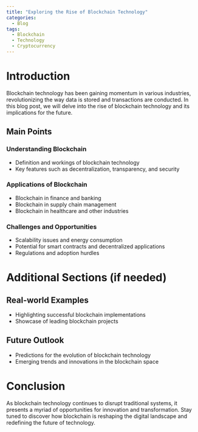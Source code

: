 ```yaml
---
title: "Exploring the Rise of Blockchain Technology"
categories:
  - Blog
tags:
  - Blockchain
  - Technology
  - Cryptocurrency
---
```


# Introduction
Blockchain technology has been gaining momentum in various industries, revolutionizing the way data is stored and transactions are conducted. In this blog post, we will delve into the rise of blockchain technology and its implications for the future.

## Main Points
### Understanding Blockchain
- Definition and workings of blockchain technology
- Key features such as decentralization, transparency, and security

### Applications of Blockchain
- Blockchain in finance and banking
- Blockchain in supply chain management
- Blockchain in healthcare and other industries

### Challenges and Opportunities
- Scalability issues and energy consumption
- Potential for smart contracts and decentralized applications
- Regulations and adoption hurdles

# Additional Sections (if needed)
## Real-world Examples
- Highlighting successful blockchain implementations
- Showcase of leading blockchain projects

## Future Outlook
- Predictions for the evolution of blockchain technology
- Emerging trends and innovations in the blockchain space

# Conclusion
As blockchain technology continues to disrupt traditional systems, it presents a myriad of opportunities for innovation and transformation. Stay tuned to discover how blockchain is reshaping the digital landscape and redefining the future of technology.